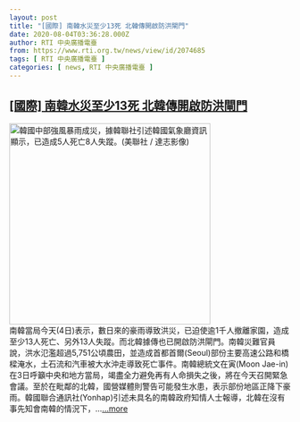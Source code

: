 ```yaml
---
layout: post
title: "[國際] 南韓水災至少13死 北韓傳開啟防洪閘門"
date: 2020-08-04T03:36:28.000Z
author: RTI 中央廣播電臺
from: https://www.rti.org.tw/news/view/id/2074685
tags: [ RTI 中央廣播電臺 ]
categories: [ news, RTI 中央廣播電臺 ]
---
```

<!--1596512188000-->
[[國際] 南韓水災至少13死 北韓傳開啟防洪閘門](https://www.rti.org.tw/news/view/id/2074685)
------

<div>
<img src="https://static.rti.org.tw/assets/thumbnails/2020/08/02/e8eb7519f71d0d82efe172f4a1502b14.jpg" width="360" alt="韓國中部強風暴雨成災，據韓聯社引述韓國氣象廳資訊顯示，已造成5人死亡8人失蹤。(美聯社 / 達志影像)" title="韓國中部強風暴雨成災，據韓聯社引述韓國氣象廳資訊顯示，已造成5人死亡8人失蹤。(美聯社 / 達志影像)"><br>南韓當局今天(4日)表示，數日來的豪雨導致洪災，已迫使逾1千人撤離家園，造成至少13人死亡、另外13人失蹤。而北韓據傳也已開啟防洪閘門。南韓災難官員說，洪水氾濫超過5,751公頃農田，並造成首都首爾(Seoul)部份主要高速公路和橋樑淹水，土石流和汽車被大水沖走導致死亡事件。南韓總統文在寅(Moon Jae-in)在3日呼籲中央和地方當局，竭盡全力避免再有人命損失之後，將在今天召開緊急會議。至於在毗鄰的北韓，國營媒體則警告可能發生水患，表示部份地區正降下豪雨。韓國聯合通訊社(Yonhap)引述未具名的南韓政府知情人士報導，北韓在沒有事先知會南韓的情況下，...<a target="_blank" href="https://www.rti.org.tw/news/view/id/2074685">...more</a>
</div>
